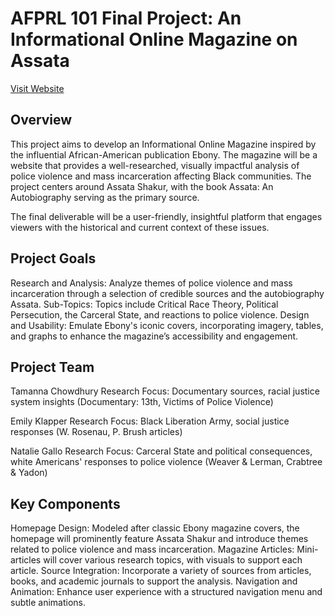 # AFPRL 101 Final Project: An Informational Online Magazine on Assata

[Visit Website](https://tamannachowdhuryy.github.io/AFPRL-101-Final-Project-/)

## Overview
This project aims to develop an Informational Online Magazine inspired by the influential African-American publication Ebony. The magazine will be a website that provides a well-researched, visually impactful analysis of police violence and mass incarceration affecting Black communities. The project centers around Assata Shakur, with the book Assata: An Autobiography serving as the primary source.

The final deliverable will be a user-friendly, insightful platform that engages viewers with the historical and current context of these issues.

## Project Goals
Research and Analysis: Analyze themes of police violence and mass incarceration through a selection of credible sources and the autobiography Assata.
Sub-Topics: Topics include Critical Race Theory, Political Persecution, the Carceral State, and reactions to police violence.
Design and Usability: Emulate Ebony's iconic covers, incorporating imagery, tables, and graphs to enhance the magazine’s accessibility and engagement.

## Project Team
Tamanna Chowdhury
Research Focus: Documentary sources, racial justice system insights (Documentary: 13th, Victims of Police Violence)

Emily Klapper
Research Focus: Black Liberation Army, social justice responses (W. Rosenau, P. Brush articles)

Natalie Gallo
Research Focus: Carceral State and political consequences, white Americans' responses to police violence (Weaver & Lerman, Crabtree & Yadon)

## Key Components
Homepage Design: Modeled after classic Ebony magazine covers, the homepage will prominently feature Assata Shakur and introduce themes related to police violence and mass incarceration.
Magazine Articles: Mini-articles will cover various research topics, with visuals to support each article.
Source Integration: Incorporate a variety of sources from articles, books, and academic journals to support the analysis.
Navigation and Animation: Enhance user experience with a structured navigation menu and subtle animations.
